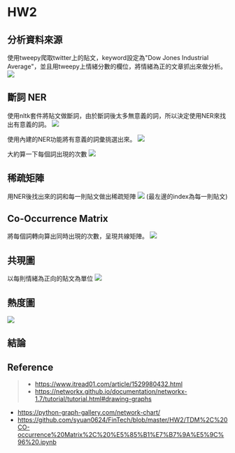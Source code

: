 
# HW2

## 分析資料來源

使用tweepy爬取twitter上的貼文，keyword設定為"Dow Jones Industrial Average"，並且用tweepy上情緒分數的欄位，將情緒為正的文章抓出來做分析。
![](https://i.imgur.com/1ALz0Fb.png)



## 斷詞 NER
使用nltk套件將貼文做斷詞，由於斷詞後太多無意義的詞，所以決定使用NER來找出有意義的詞。
![](https://i.imgur.com/P7aFoAD.png)

使用內建的NER功能將有意義的詞彙挑選出來。
![](https://i.imgur.com/NbibSKO.png)

大約算一下每個詞出現的次數
![](https://i.imgur.com/rYjUyFN.png)


## 稀疏矩陣
用NER後找出來的詞和每一則貼文做出稀疏矩陣
![](https://i.imgur.com/G585nzp.png)
(最左邊的index為每一則貼文)


## Co-Occurrence Matrix
將每個詞轉向算出同時出現的次數，呈現共線矩陣。
![](https://i.imgur.com/IsUAN2x.png)


## 共現圖

以每則情緒為正向的貼文為單位
![](https://i.imgur.com/k3DyWzd.png)


## 熱度圖
![](https://i.imgur.com/3muV97M.png)


## 結論


## Reference
> * https://www.itread01.com/article/1529980432.html
> * https://networkx.github.io/documentation/networkx-1.7/tutorial/tutorial.html#drawing-graphs
* https://python-graph-gallery.com/network-chart/
* https://github.com/syuan0624/FinTech/blob/master/HW2/TDM%2C%20CO-occurrence%20Matrix%2C%20%E5%85%B1%E7%B7%9A%E5%9C%96%20.ipynb
